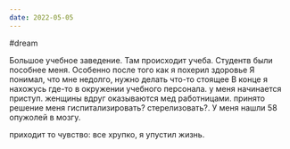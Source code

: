 ```yaml
---
date: 2022-05-05
---
```

#dream 

Большое учебное заведение. Там происходит учеба. 
Студентв были пособнее меня. Особенно после того как я похерил здоровье
Я понимал, что мне недолго, нужно делать что-то стоящее
В конце я нахожусь где-то в окружении учебного персонала. у меня начинается приступ. женщины вдруг оказываются мед работницами. принято решение меня гиспитализировать? стерелизовать?. У меня нашли 58 опужолей в мозгу.

приходит то чувство: все хрупко, я упустил жизнь.